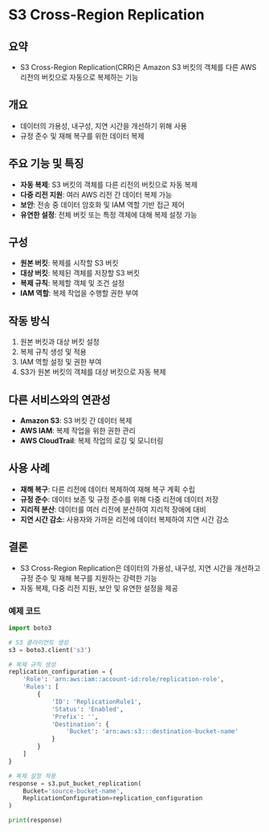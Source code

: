 # S3 Cross-Region Replication

## 요약
- S3 Cross-Region Replication(CRR)은 Amazon S3 버킷의 객체를 다른 AWS 리전의 버킷으로 자동으로 복제하는 기능

## 개요
- 데이터의 가용성, 내구성, 지연 시간을 개선하기 위해 사용
- 규정 준수 및 재해 복구를 위한 데이터 복제

## 주요 기능 및 특징
- **자동 복제**: S3 버킷의 객체를 다른 리전의 버킷으로 자동 복제
- **다중 리전 지원**: 여러 AWS 리전 간 데이터 복제 가능
- **보안**: 전송 중 데이터 암호화 및 IAM 역할 기반 접근 제어
- **유연한 설정**: 전체 버킷 또는 특정 객체에 대해 복제 설정 가능

## 구성
- **원본 버킷**: 복제를 시작할 S3 버킷
- **대상 버킷**: 복제된 객체를 저장할 S3 버킷
- **복제 규칙**: 복제할 객체 및 조건 설정
- **IAM 역할**: 복제 작업을 수행할 권한 부여

## 작동 방식
1. 원본 버킷과 대상 버킷 설정
2. 복제 규칙 생성 및 적용
3. IAM 역할 설정 및 권한 부여
4. S3가 원본 버킷의 객체를 대상 버킷으로 자동 복제

## 다른 서비스와의 연관성
- **Amazon S3**: S3 버킷 간 데이터 복제
- **AWS IAM**: 복제 작업을 위한 권한 관리
- **AWS CloudTrail**: 복제 작업의 로깅 및 모니터링

## 사용 사례
- **재해 복구**: 다른 리전에 데이터 복제하여 재해 복구 계획 수립
- **규정 준수**: 데이터 보존 및 규정 준수를 위해 다중 리전에 데이터 저장
- **지리적 분산**: 데이터를 여러 리전에 분산하여 지리적 장애에 대비
- **지연 시간 감소**: 사용자와 가까운 리전에 데이터 복제하여 지연 시간 감소

## 결론
- S3 Cross-Region Replication은 데이터의 가용성, 내구성, 지연 시간을 개선하고 규정 준수 및 재해 복구를 지원하는 강력한 기능
- 자동 복제, 다중 리전 지원, 보안 및 유연한 설정을 제공

### 예제 코드
```python
import boto3

# S3 클라이언트 생성
s3 = boto3.client('s3')

# 복제 규칙 생성
replication_configuration = {
    'Role': 'arn:aws:iam::account-id:role/replication-role',
    'Rules': [
        {
            'ID': 'ReplicationRule1',
            'Status': 'Enabled',
            'Prefix': '',
            'Destination': {
                'Bucket': 'arn:aws:s3:::destination-bucket-name'
            }
        }
    ]
}

# 복제 설정 적용
response = s3.put_bucket_replication(
    Bucket='source-bucket-name',
    ReplicationConfiguration=replication_configuration
)

print(response)
```